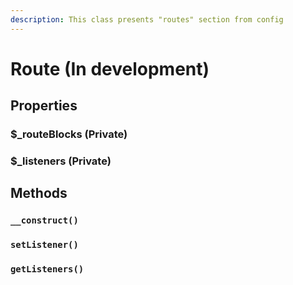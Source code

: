 ```yaml
---
description: This class presents "routes" section from config
---
```


# Route (In development)

## Properties

### $\_routeBlocks (Private)

### $\_listeners (Private)

## Methods

### `__construct()`

### `setListener()`

### `getListeners()`
